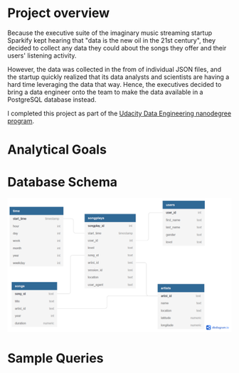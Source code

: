 # Project overview
Because the executive suite of the imaginary music streaming startup Sparkify kept hearing that "data is the new oil in the 21st century", they decided to collect any data they could about the songs they offer and their users' listening activity.

However, the data was collected in the from of individual JSON files, and the startup quickly realized that its data analysts and scientists are having a hard time leveraging the data that way. Hence, the executives decided to bring a data engineer onto the team to make the data available in a PostgreSQL database instead.

I completed this project as part of the [Udacity Data Engineering nanodegree program](https://www.udacity.com/course/data-engineer-nanodegree--nd027).

# Analytical Goals

# Database Schema

![Database Schema](sparkify_db_schema.png)

# Sample Queries